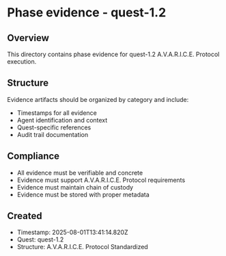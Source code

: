 # Phase evidence - quest-1.2

## Overview
This directory contains phase evidence for quest-1.2 A.V.A.R.I.C.E. Protocol execution.

## Structure
Evidence artifacts should be organized by category and include:
- Timestamps for all evidence
- Agent identification and context
- Quest-specific references
- Audit trail documentation

## Compliance
- All evidence must be verifiable and concrete
- Evidence must support A.V.A.R.I.C.E. Protocol requirements
- Evidence must maintain chain of custody
- Evidence must be stored with proper metadata

## Created
- Timestamp: 2025-08-01T13:41:14.820Z
- Quest: quest-1.2
- Structure: A.V.A.R.I.C.E. Protocol Standardized
